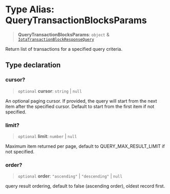 # Type Alias: QueryTransactionBlocksParams

> **QueryTransactionBlocksParams**: `object` & [`IotaTransactionBlockResponseQuery`](../interfaces/IotaTransactionBlockResponseQuery.md)

Return list of transactions for a specified query criteria.

## Type declaration

### cursor?

> `optional` **cursor**: `string` \| `null`

An optional paging cursor. If provided, the query will start from the next item after the specified
cursor. Default to start from the first item if not specified.

### limit?

> `optional` **limit**: `number` \| `null`

Maximum item returned per page, default to QUERY_MAX_RESULT_LIMIT if not specified.

### order?

> `optional` **order**: `"ascending"` \| `"descending"` \| `null`

query result ordering, default to false (ascending order), oldest record first.
